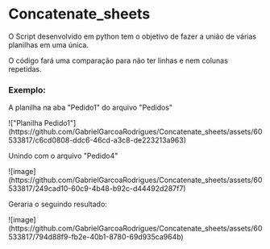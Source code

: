 # Concatenate_sheets

<p>O Script desenvolvido em python tem o objetivo de fazer a união de várias planilhas em uma única.
  
O código fará uma comparação para não ter linhas e nem colunas repetidas.</p>

<h3>Exemplo:</h3>
<p>A planilha na aba "Pedido1" do arquivo "Pedidos"</p>
!["Planilha Pedido1"](https://github.com/GabrielGarcoaRodrigues/Concatenate_sheets/assets/60533817/c6cd0808-ddc6-46cd-a3c8-de223213a963)


<p>Unindo com o arquivo "Pedido4"</p>
![image](https://github.com/GabrielGarcoaRodrigues/Concatenate_sheets/assets/60533817/249cad10-60c9-4b48-b92c-d44492d287f7)


<p>Geraria o seguindo resultado:</p>
![image](https://github.com/GabrielGarcoaRodrigues/Concatenate_sheets/assets/60533817/794d88f9-fb2e-40b1-8780-69d935ca964b)

